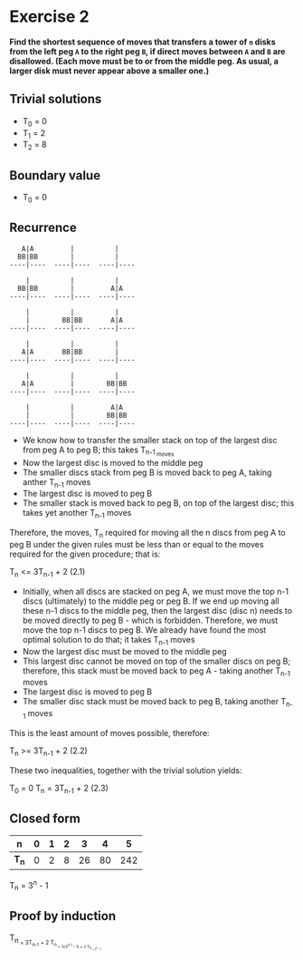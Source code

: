 # Exercise 2

**Find the shortest sequence of moves that transfers a tower of `n` disks from the left peg `A` to the right peg `B`, if direct moves between `A` and `B` are disallowed. (Each move must be to or from the middle peg. As usual, a larger disk must never appear above a smaller one.)**

## Trivial solutions

- T<sub>0</sub> = 0
- T<sub>1</sub> = 2
- T<sub>2</sub> = 8

## Boundary value

- T<sub>0</sub> = 0

## Recurrence

```
   A|A         |          |   
  BB|BB        |          |  
----|----  ----|----  ----|----

    |          |          |    
  BB|BB        |         A|A   
----|----  ----|----  ----|----

    |          |          |    
    |        BB|BB       A|A   
----|----  ----|----  ----|----

    |          |          |    
   A|A       BB|BB        |    
----|----  ----|----  ----|----

    |          |          |    
   A|A         |        BB|BB  
----|----  ----|----  ----|----

    |          |         A|A   
    |          |        BB|BB  
----|----  ----|----  ----|----
```

- We know how to transfer the smaller stack on top of the largest disc from peg A to peg B; this takes T<sub>n-1<sub> moves
- Now the largest disc is moved to the middle peg
- The smaller discs stack from peg B is moved back to peg A, taking anther T<sub>n-1</sub> moves
- The largest disc is moved to peg B
- The smaller stack is moved back to peg B, on top of the largest disc; this takes yet another T<sub>n-1</sub> moves

Therefore, the moves, T<sub>n</sub> required for moving all the n discs from peg A to peg B under the given rules must be less than or equal to the moves required for the given procedure; that is:

T<sub>n</sub> <= 3T<sub>n-1</sub> + 2	(2.1)

- Initially, when all discs are stacked on peg A, we must move the top n-1 discs (ultimately) to the middle peg or peg B. If we end up moving all these n-1 discs to the middle peg, then the largest disc (disc n) needs to be moved directly to peg B - which is forbidden. Therefore, we must move the top n-1 discs to peg B. We already have found the most optimal solution to do that; it takes T<sub>n-1</sub> moves
- Now the largest disc must be moved to the middle peg
- This largest disc cannot be moved on top of the smaller discs on peg B; therefore, this stack must be moved back to peg A - taking another T<sub>n-1</sub> moves
- The largest disc is moved to peg B
- The smaller disc stack must be moved back to peg B, taking another T<sub>n-1</sub> moves

This is the least amount of moves possible, therefore:

T<sub>n</sub> >= 3T<sub>n-1</sub> + 2	(2.2)

These two inequalities, together with the trivial solution yields:

T<sub>0</sub> = 0
T<sub>n</sub> = 3T<sub>n-1</sub> + 2	(2.3)

## Closed form

|    **n**    |  0  |  1  |  2  |  3  |  4  |  5  |
|:-----------:|:---:|:---:|:---:|:---:|:---:|:---:|
| **T<sub>n** |  0  |  2  |  8  | 26  | 80  | 242 |

T<sub>n</sub> = 3<sup>n</sup> - 1

## Proof by induction

T<sub>n<sub> = 3T<sub>n-1</sub> + 2
T<sub>n<sub> = 3(3<sup>n-1</sup> - 1) + 2
T<sub>n<sub> = 3<sup>n</sup> - 1
